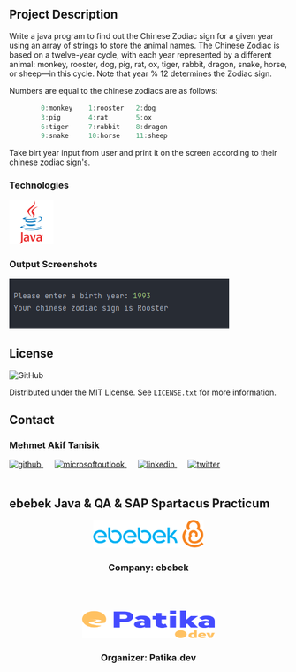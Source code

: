 <!-- ABOUT THE PROJECT -->
## Project Description

Write a java program to find out the Chinese Zodiac sign for a given year using an array of strings to store the animal names. The Chinese Zodiac is based on a twelve-year cycle, with each year represented by a different animal: monkey, rooster, dog, pig, rat, ox, tiger, rabbit, dragon, snake, horse, or sheep—in this cycle. Note that year % 12 determines the Zodiac sign.

Numbers are equal to the chinese zodiacs are as follows:
```Java
        0:monkey    1:rooster   2:dog
        3:pig       4:rat       5:ox
        6:tiger     7:rabbit    8:dragon
        9:snake     10:horse    11:sheep
```
Take birt year input from user and print it on the screen according to their chinese zodiac sign's.
<!-- TECHNOLOGIES -->
### Technologies


<a href="https://www.java.com/" target="_blank"><img src="https://raw.githubusercontent.com/mehmet-akif-tanisik/ebebekJavaPracticumHomeworks/779b5d6e2264b20bcafdc3c6a517048042aa799f/images/java.svg" alt="Java" height="80" /></a>




<!-- OUTPUT SCREENSHOTS -->
### Output Screenshots
<!--CHANGE ONLY SRC -NOTHING ELSE -->
<img src="https://raw.githubusercontent.com/mehmet-akif-tanisik/ebebekJavaPracticumHomeworks/main/images/outputSS/week2/zodiac.png" alt="bmi-calculator" />


<!-- LICENSE -->
## License
![GitHub](https://img.shields.io/github/license/mehmet-akif-tanisik/ebebekJavaPracticumHomeworks?style=for-the-badge)


Distributed under the MIT License. See `LICENSE.txt` for more information.




<!-- CONTACT -->
## Contact

### Mehmet Akif Tanisik 

<a href="https://github.com/mehmet-akif-tanisik" target="_blank">
<img  src=https://img.shields.io/badge/github-%2324292e.svg?&style=for-the-badge&logo=github&logoColor=white alt=github style="margin-bottom: 20px;" />
</a>
<a href = "mailto:matnsk@outlook.com?subject = Feedback&body = Message">
<img src=https://img.shields.io/badge/send-email-email?&style=for-the-badge&logo=microsoftoutlook&color=CD5C5C alt=microsoftoutlook style="margin-bottom: 20px; margin-left:20px" />
</a>
<a href="https://linkedin.com/in/mehmet-akif-tanisik" target="_blank">
<img src=https://img.shields.io/badge/linkedin-%231E77B5.svg?&style=for-the-badge&logo=linkedin&logoColor=white alt=linkedin style="margin-bottom: 20px; margin-left:20px" />
</a>  
<a href="https://twitter.com/makiftanisik" target="_blank">
<img src=https://img.shields.io/badge/twitter-%2300acee.svg?&style=for-the-badge&logo=twitter&logoColor=white alt=twitter style="margin-bottom: 20px; margin-left:20px" />
</a>

<!-- PROJECT-BOOTCAMP-PRACTICUM PART -->
<br />

## ebebek Java & QA & SAP Spartacus Practicum
<div align="center">
  <a href="https://www.e-bebek.com">
    <img src="https://raw.githubusercontent.com/mehmet-akif-tanisik/ebebekJavaPracticumHomeworks/main/images/ebebek-logo.png" alt="Logo" width="200" height="50">
  </a>

<h3 align="center">Company: ebebek</h3>
</div>
<br>
<br><br>
<div align="center">
  <a href="https://www.patika.dev/tr">
    <img src="https://raw.githubusercontent.com/mehmet-akif-tanisik/ebebekJavaPracticumHomeworks/779b5d6e2264b20bcafdc3c6a517048042aa799f/images/patika-logo.svg" alt="Logo" width="240" height="50">
  </a>
<h3 align="center">Organizer: Patika.dev</h3>
</div>

